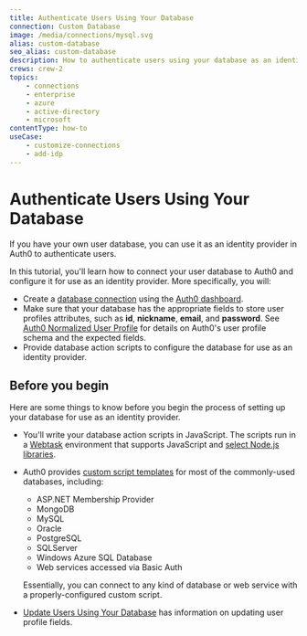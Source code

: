 ```yaml
---
title: Authenticate Users Using Your Database
connection: Custom Database
image: /media/connections/mysql.svg
alias: custom-database
seo_alias: custom-database
description: How to authenticate users using your database as an identity provider.
crews: crew-2
topics:
    - connections
    - enterprise
    - azure
    - active-directory
    - microsoft
contentType: how-to
useCase:
    - customize-connections
    - add-idp
---
```

# Authenticate Users Using Your Database

If you have your own user database, you can use it as an identity provider in Auth0 to authenticate users.

In this tutorial, you'll learn how to connect your user database to Auth0 and configure it for use as an identity provider. More specifically, you will:

* Create a [database connection](/connections/database) using the [Auth0 dashboard](${manage_url}).
* Make sure that your database has the appropriate fields to store user profiles attributes, such as **id**, **nickname**, **email**, and **password**. See [Auth0 Normalized User Profile](/user-profile/normalized) for details on Auth0's user profile schema and the expected fields.
* Provide database action scripts to configure the database for use as an identity provider.

## Before you begin

Here are some things to know before you begin the process of setting up your database for use as an identity provider.

* You'll write your database action scripts in JavaScript. The scripts run in a [Webtask](https://webtask.io/) environment that supports JavaScript and [select Node.js libraries](https://tehsis.github.io/webtaskio-canirequire/).

* Auth0 provides [custom script templates](/connections/database/custom-db/templates) for most of the commonly-used databases, including:

  * ASP.NET Membership Provider
  * MongoDB
  * MySQL
  * Oracle
  * PostgreSQL
  * SQLServer
  * Windows Azure SQL Database
  * Web services accessed via Basic Auth

  Essentially, you can connect to any kind of database or web service with a properly-configured custom script.

* [Update Users Using Your Database](/user-profile/customdb) has information on updating user profile fields.